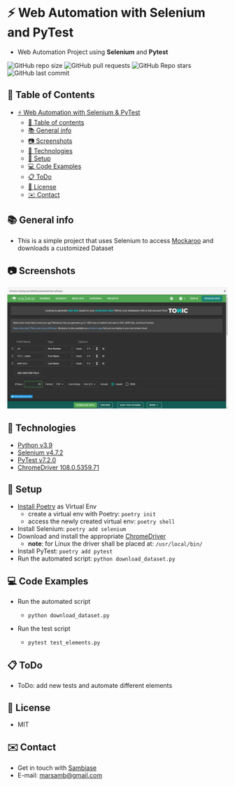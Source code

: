 # :zap: Web Automation with Selenium and PyTest

* Web Automation Project using **Selenium** and **Pytest**

![GitHub repo size](https://img.shields.io/github/repo-size/sambiase/web_automation?style=plastic)
![GitHub pull requests](https://img.shields.io/github/issues-pr/sambiase/web_automation?style=plastic)
![GitHub Repo stars](https://img.shields.io/github/stars/sambiase/web_automation?style=plastic)
![GitHub last commit](https://img.shields.io/github/last-commit/sambiase/web_automation?style=plastic)  



## :page_facing_up: Table of Contents   

* [:zap: Web Automation with Selenium & PyTest](#zap-web-automation-with-selenium-and-pyTest)
  * [:page_facing_up: Table of contents](#page_facing_up-table-of-contents)
  * [:books: General info](#books-general-info)
  * [:camera: Screenshots](#camera-screenshots)
  * [:signal_strength: Technologies](#signal_strength-technologies)
  * [:floppy_disk: Setup](#floppy_disk-setup)
  * [:computer: Code Examples](#computer-code-examples)
  * [:clipboard: ToDo](#clipboard-todo)
  * [:file_folder: License](#file_folder-license)
  * [:envelope: Contact](#envelope-contact)

## :books: General info

* This is a simple project that uses Selenium to access [Mockaroo](https://www.mockaroo.com/) and downloads a customized Dataset


## :camera: Screenshots

![screen print](./images/screenshot.png "Mockaroo")


## :signal_strength: Technologies

* [Python v3.9](https://www.python.org/)
* [Selenium v4.7.2](https://selenium-python.readthedocs.io/)
* [PyTest v7.2.0](https://docs.pytest.org/)
* [ChromeDriver 108.0.5359.71](https://chromedriver.chromium.org/downloads)


## :floppy_disk: Setup

* [Install Poetry](https://python-poetry.org/docs/#installation) as Virtual Env
  * create a virtual env with Poetry: `poetry init`
  * access the newly created virtual env: `poetry shell`
* Install Selenium: `poetry add selenium`
* Download and install the appropriate [ChromeDriver](https://chromedriver.chromium.org/downloads)
  * **note**: for Linux the driver shall be placed at: `/usr/local/bin/`
* Install PyTest: `poetry add pytest` 
* Run the automated script: `python download_dataset.py`
 

## :computer: Code Examples

* Run the automated script
  * `python download_dataset.py`


* Run the test script
  * `pytest test_elements.py` 

## :clipboard: ToDo

* ToDo: add new tests and automate different elements


## :file_folder: License

* MIT

## :envelope: Contact

* Get in touch with [Sambiase](https://github.com/sambiase)
* E-mail: [marsamb@gmail.com](mailto:marsamb@gmail.com)